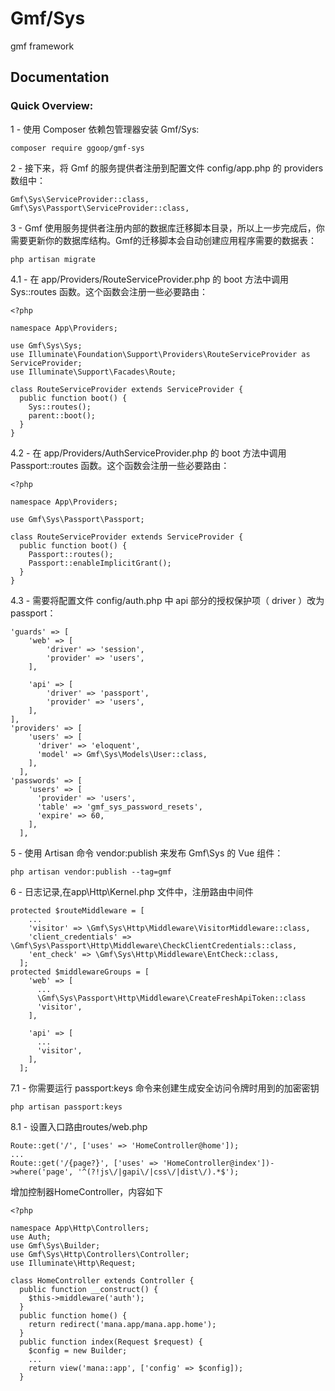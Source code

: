 # Gmf/Sys
gmf framework
## Documentation

### Quick Overview:

1 - 使用 Composer 依赖包管理器安装 Gmf/Sys:

```shell
composer require ggoop/gmf-sys
```

2 - 接下来，将 Gmf 的服务提供者注册到配置文件 config/app.php 的 providers 数组中：
```shell
Gmf\Sys\ServiceProvider::class,
Gmf\Sys\Passport\ServiceProvider::class,
```

3 - Gmf 使用服务提供者注册内部的数据库迁移脚本目录，所以上一步完成后，你需要更新你的数据库结构。Gmf的迁移脚本会自动创建应用程序需要的数据表：

```shell
php artisan migrate
```

4.1 - 在 app/Providers/RouteServiceProvider.php 的 boot 方法中调用 Sys::routes 函数。这个函数会注册一些必要路由：

```shell
<?php

namespace App\Providers;

use Gmf\Sys\Sys;
use Illuminate\Foundation\Support\Providers\RouteServiceProvider as ServiceProvider;
use Illuminate\Support\Facades\Route;

class RouteServiceProvider extends ServiceProvider {
  public function boot() {
    Sys::routes();
    parent::boot();
  }
}
```
4.2 - 在 app/Providers/AuthServiceProvider.php 的 boot 方法中调用 Passport::routes 函数。这个函数会注册一些必要路由：

```shell
<?php

namespace App\Providers;

use Gmf\Sys\Passport\Passport;

class RouteServiceProvider extends ServiceProvider {
  public function boot() {
    Passport::routes();
    Passport::enableImplicitGrant();
  }
}
```

4.3 - 需要将配置文件 config/auth.php 中 api 部分的授权保护项（ driver ）改为 passport：

```shell
'guards' => [
    'web' => [
        'driver' => 'session',
        'provider' => 'users',
    ],

    'api' => [
        'driver' => 'passport',
        'provider' => 'users',
    ],
],
'providers' => [
    'users' => [
      'driver' => 'eloquent',
      'model' => Gmf\Sys\Models\User::class,
    ],
  ],
'passwords' => [
    'users' => [
      'provider' => 'users',
      'table' => 'gmf_sys_password_resets',
      'expire' => 60,
    ],
  ],
```

5 - 使用 Artisan 命令 vendor:publish 来发布 Gmf\Sys 的 Vue 组件：
```shell
php artisan vendor:publish --tag=gmf
```


6 - 日志记录,在app\Http\Kernel.php 文件中，注册路由中间件

```shell
protected $routeMiddleware = [
    ...
    'visitor' => \Gmf\Sys\Http\Middleware\VisitorMiddleware::class,
    'client_credentials' => \Gmf\Sys\Passport\Http\Middleware\CheckClientCredentials::class,
    'ent_check' => \Gmf\Sys\Http\Middleware\EntCheck::class,
  ];
protected $middlewareGroups = [
    'web' => [
      ...
      \Gmf\Sys\Passport\Http\Middleware\CreateFreshApiToken::class
      'visitor',
    ],

    'api' => [
      ...
      'visitor',
    ],
  ];
```

7.1 - 你需要运行 passport:keys 命令来创建生成安全访问令牌时用到的加密密钥

```shell
php artisan passport:keys
```

8.1 - 设置入口路由routes/web.php 

```shell
Route::get('/', ['uses' => 'HomeController@home']);
...
Route::get('/{page?}', ['uses' => 'HomeController@index'])->where('page', '^(?!js\/|gapi\/|css\/|dist\/).*$');
```

增加控制器HomeController，内容如下
```shell
<?php

namespace App\Http\Controllers;
use Auth;
use Gmf\Sys\Builder;
use Gmf\Sys\Http\Controllers\Controller;
use Illuminate\Http\Request;

class HomeController extends Controller {
  public function __construct() {
    $this->middleware('auth');
  }
  public function home() {
    return redirect('mana.app/mana.app.home');
  }
  public function index(Request $request) {   
    $config = new Builder;
    ...
    return view('mana::app', ['config' => $config]);
  }
```